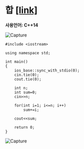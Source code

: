 # 합 [[link]](https://www.acmicpc.net/problem/8393)
**사용언어: C++14**

![Capture](https://user-images.githubusercontent.com/38516906/65825114-f3592200-e240-11e9-8b7c-93d69f5a1cd0.PNG)

```
#include <iostream>

using namespace std;

int main()
{
    ios_base::sync_with_stdio(0);
    cin.tie(0);
    cout.tie(0);
    
    int n;
    int sum=0;
    cin>>n;
    
    for(int i=1; i<=n; i++)
        sum+=i;
        
    cout<<sum;
    
    return 0;
}
```
![Capture](https://user-images.githubusercontent.com/38516906/65825107-d58bbd00-e240-11e9-9904-01d22dc42f2d.PNG)
